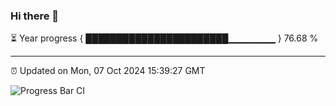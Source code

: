 ### Hi there 👋

⏳ Year progress { ███████████████████████▁▁▁▁▁▁▁ } 76.68 %

---

⏰ Updated on Mon, 07 Oct 2024 15:39:27 GMT

![Progress Bar CI](https://github.com/IshwaranRudhara/GIT-ACTION/workflows/Progress%20Bar%20CI/badge.svg)
